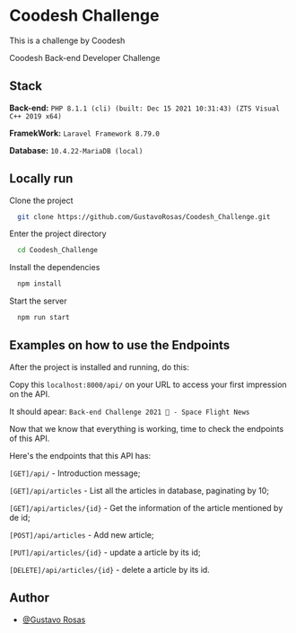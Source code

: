 # Coodesh Challenge
This is a challenge by Coodesh

Coodesh Back-end Developer Challenge

## Stack
**Back-end:** `PHP 8.1.1 (cli) (built: Dec 15 2021 10:31:43) (ZTS Visual C++ 2019 x64)`

**FramekWork:** `Laravel Framework 8.79.0`

**Database:** `10.4.22-MariaDB (local)`


## Locally run

Clone the project

```bash
  git clone https://github.com/GustavoRosas/Coodesh_Challenge.git
```

Enter the project directory

```bash
  cd Coodesh_Challenge
```

Install the dependencies

```bash
  npm install
```

Start the server

```bash
  npm run start
```


## Examples on how to use the Endpoints

After the project is installed and running, do this:

Copy this `localhost:8000/api/` on your URL to access your first impression on the API.

It should apear: `Back-end Challenge 2021 🏅 - Space Flight News`

Now that we know that everything is working, time to check the endpoints of this API.

Here's the endpoints that this API has:

`[GET]/api/` - Introduction message;

`[GET]/api/articles` - List all the articles in database, paginating by 10;

`[GET]/api/articles/{id}` - Get the information of the article mentioned by de id;

`[POST]/api/articles` - Add new article;

`[PUT]/api/articles/{id}` - update a article by its id;

`[DELETE]/api/articles/{id}` - delete a article by its id.

## Author

- [@Gustavo Rosas](https://www.github.com/GustavoRosas)

